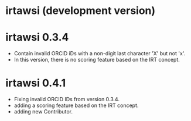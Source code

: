# irtawsi (development version)

# irtawsi 0.3.4
- Contain invalid ORCID iDs with a non-digit last character 'X' but not 'x'.
- In this version, there is no scoring feature based on the IRT concept.

# irtawsi 0.4.1
- Fixing invalid ORCID IDs from version 0.3.4.
- adding a scoring feature based on the IRT concept.
- adding new Contributor.

